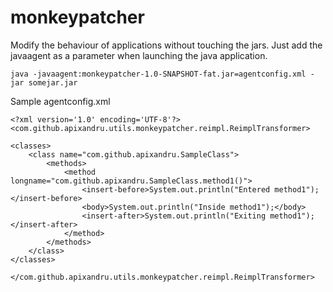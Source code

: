 # monkeypatcher

Modify the behaviour of applications without touching the jars. Just add the javaagent as a parameter when launching the java application.

    java -javaagent:monkeypatcher-1.0-SNAPSHOT-fat.jar=agentconfig.xml -jar somejar.jar

Sample agentconfig.xml

    <?xml version='1.0' encoding='UTF-8'?>
    <com.github.apixandru.utils.monkeypatcher.reimpl.ReimplTransformer>

    <classes>
        <class name="com.github.apixandru.SampleClass">
            <methods>
                <method longname="com.github.apixandru.SampleClass.method1()">
                    <insert-before>System.out.println("Entered method1");</insert-before>
                    <body>System.out.println("Inside method1");</body>
                    <insert-after>System.out.println("Exiting method1");</insert-after>
                </method>
            </methods>
        </class>
    </classes>

    </com.github.apixandru.utils.monkeypatcher.reimpl.ReimplTransformer>
